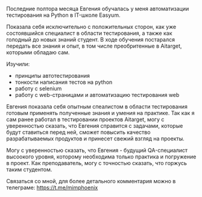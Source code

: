 Последние полтора месяца Евгения обучалась у меня автоматизации тестирования на Python в IT-школе Easyum. 

Показала себя исключительно с положительных сторон, как уже состоявшийся специалист в области тестирования, а также как голодный до новых знаний студент.
В ходе обучения постарался передать все знания и опыт, в том числе преобритенные в Aitarget, которыми обладаю сам. 

Изучили: 
 - принципы автотестирования
 - тонкости написания тестов на python
 - работу с selenium
 - работу с web-страницами и автоматизацию тестирования web

Евгения показала себя опытным спеалистом в области тестирования готовым применять полученные знания и умения на практике. 
Так как я сам ранее работал в тестировании проектов Aitarget, могу с уверенностью сказать, что Евгения справится с задачами, которые будут ставиться перед ней, 
сможет повысить качество разрабатываемых продуктов и принесет свежий взгляд на проекты. 

Могу с уверенностью сказать, что Евгения - будущий QA-специалист высоокого уровня, которому необходима только практика и погружение в проект.
Как преподаватель, могу с точностью сказать, что горжусь таким студентом.

Связаться со мной, для более детального комментария можно в телеграме: https://t.me/mimphoenix 
